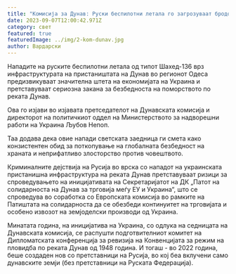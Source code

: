 ```yaml
---
title: "Комисија за Дунав: Руски беспилотни летала го загрозуваат бродот"
date: 2023-09-07T12:00:42.971Z
category: свет
featured: true
featuredImage: ../img/2-kom-dunav.jpg
author: Вардарски
---
```

Нападите на руските беспилотни летала од типот Шахед-136 врз инфраструктурата на пристаништата на Дунав во регионот Одеса предизвикуваат значителна штета на економијата на Украина и претставуваат сериозна закана за безбедноста на поморството по реката Дунав.

Ова го изјави во изјавата претседателот на Дунавската комисија и директорот на политичкиот оддел на Министерството за надворешни работи на Украина Љубов Непоп.

Таа додава дека овие напади светската заедница ги смета како конзистентен обид за поткопување на глобалната безбедност на храната и неприфатливо злосторство против човештвото.

Криминалните дејствија на Русија во врска со нападот на украинската пристанишна инфраструктура на реката Дунав претставуваат ризици за спроведувањето на иницијативата на Секретаријатот на ДК „Патот на солидарноста на Дунав за трговија меѓу ЕУ и Украина“, што се спроведува во соработка со Европската комисија во рамките на Патиштата на солидарноста да се обезбеди континуитет на трговијата и особено извозот на земјоделски производи од Украина.

Минатата година, на иницијатива на Украина, со одлука на седницата на Дунавската комисија, се распушти подготвителниот комитет на Дипломатската конференција за ревизија на Конвенцијата за режим на пловидба по реката Дунав од 1948 година. И тогаш - во 2022 година, беше создаден нов со претставници на Русија, во кој беа вклучени само дунавските земји (без претставници на Руската Федерација).